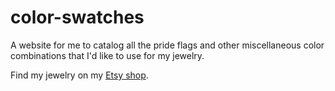 # color-swatches

A website for me to catalog all the pride flags and other miscellaneous color combinations that I'd like to use for my jewelry. 

Find my jewelry on my [Etsy shop](https://www.etsy.com/shop/PyrrhicSilvaCrafts?ref=dashboard-header).